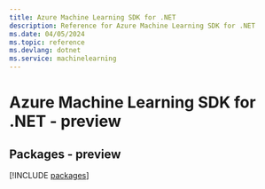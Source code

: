 ```yaml
---
title: Azure Machine Learning SDK for .NET
description: Reference for Azure Machine Learning SDK for .NET
ms.date: 04/05/2024
ms.topic: reference
ms.devlang: dotnet
ms.service: machinelearning
---
```

# Azure Machine Learning SDK for .NET - preview
## Packages - preview
[!INCLUDE [packages](machine-learning-index.md)]